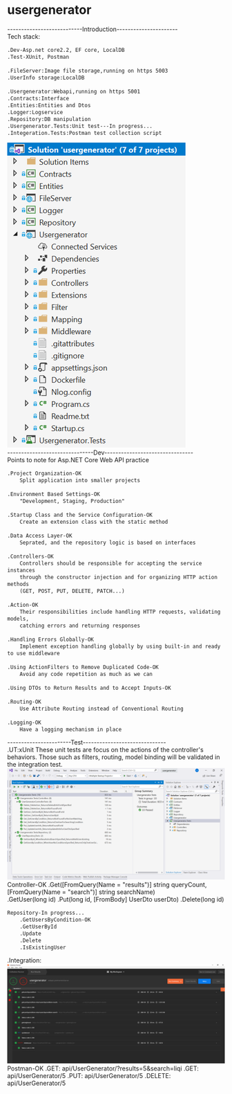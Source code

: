 # usergenerator
---------------------------Introduction----------------------
<br>
Tech stack:

	.Dev-Asp.net core2.2, EF core, LocalDB
	.Test-XUnit, Postman

	.FileServer:Image file storage,running on https 5003
	.UserInfo storage:LocalDB

	.Usergenerator:Webapi,running on https 5001
	.Contracts:Interface
	.Entities:Entities and Dtos
	.Logger:Logservice
	.Repository:DB manipulation
	.Usergenerator.Tests:Unit test---In progress...
	.Integeration.Tests:Postman test collection script
![](https://github.com/stanleyQi/usergenerator/raw/master/Usergenerator.Tests/result/tree.png)
<br>
-------------------------------Dev--------------------------------
<br>
Points to note for Asp.NET Core Web API practice

	.Project Organization-OK
		Split application into smaller projects

	.Environment Based Settings-OK
		"Development, Staging, Production"

	.Startup Class and the Service Configuration-OK
		Create an extension class with the static method

	.Data Access Layer-OK
		Seprated, and the repository logic is based on interfaces

	.Controllers-OK
		Controllers should be responsible for accepting the service instances 
		through the constructor injection and for organizing HTTP action methods 
		(GET, POST, PUT, DELETE, PATCH...)
	
	.Action-OK
		Their responsibilities include handling HTTP requests, validating models, 
		catching errors and returning responses

	.Handling Errors Globally-OK
		Implement exception handling globally by using built-in and ready to use middleware

	.Using ActionFilters to Remove Duplicated Code-OK
		Avoid any code repetition as much as we can

	.Using DTOs to Return Results and to Accept Inputs-OK
	
	.Routing-OK
		Use Attribute Routing instead of Conventional Routing

	.Logging-OK
		Have a logging mechanism in place

-----------------------Test------------------------------
<br>
.UT:xUnit
	These unit tests are focus on the actions of the controller's behaviors.
	Those such as filters, routing, model binding will be validated in the integration test.
![](https://github.com/stanleyQi/usergenerator/raw/master/Usergenerator.Tests/result/XUnit-ut-result.png)  
	Controller-OK
		.Get([FromQuery(Name = "results")] string queryCount, [FromQuery(Name = "search")] string searchName)	
		.GetUser(long id)
		.Put(long id, [FromBody] UserDto userDto)
		.Delete(long id)

	Repository-In progress...
		.GetUsersByCondition-OK
		.GetUserById
		.Update
		.Delete
		.IsExistingUser

.Integration:
![](https://github.com/stanleyQi/usergenerator/raw/master/Integeration.Tests/Postman-integrationtesting-result.png)
	Postman-OK
		.GET: api/UserGenerator/?results=5&search=liqi
		.GET: api/UserGenerator/5
		.PUT: api/UserGenerator/5
		.DELETE: api/UserGenerator/5

